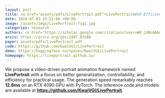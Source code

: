 ```yaml
---
layout: post
title: <a href="assets/pdfs/LivePortrait.pdf">LivePortrait&#58 Efficient Portrait Animation with Stitching and Retargeting Control</a>
date: 2024-07-03 23:51:60 +00:00
image: /assets/imgs/LivePortrait-fig1.jpg
categories: research
authors: <a href="https://scholar.google.com/citations?user=W8_JzNcAAAAJ"><strong><u>Jianzhu Guo</u></strong></a><sup>†</sup>, Dingyun Zhang, Xiaoqiang Liu, Zhizhou Zhong, <a href="https://scholar.google.com.hk/citations?user=_8k1ubAAAAAJ">Yuan Zhang</a>, <a href="https://scholar.google.com/citations?hl=en&user=P6MraaYAAAAJ">Pengfei Wan</a>, Di Zhang
arxiv: https://arxiv.org/abs/2407.03168
paper: assets/pdfs/LivePortrait.pdf
code: https://github.com/KwaiVGI/LivePortrait
demo: https://huggingface.co/spaces/KwaiVGI/LivePortrait
homepage: https://liveportrait.github.io/
---
```

We propose a video-driven portrait animation framework named <strong>LivePortrait</strong> with a focus on better generalization, controllability, and efficiency for practical usage. The generation speed remarkably reaches <strong>12.8ms</strong> on an RTX 4090 GPU with PyTorch. The inference code and models are available at <a href="https://github.com/KwaiVGI/LivePortrait" target="_blank"><strong>https://github.com/KwaiVGI/LivePortrait</strong></a>.
